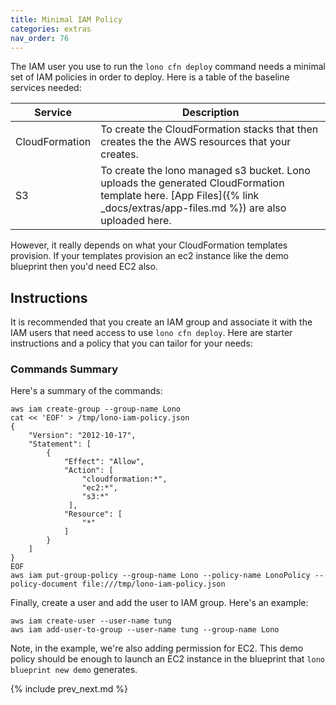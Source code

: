 ```yaml
---
title: Minimal IAM Policy
categories: extras
nav_order: 76
---
```


The IAM user you use to run the `lono cfn deploy` command needs a minimal set of IAM policies in order to deploy. Here is a table of the baseline services needed:

Service | Description
--- | ---
CloudFormation | To create the CloudFormation stacks that then creates the the AWS resources that your creates.
S3 | To create the lono managed s3 bucket. Lono uploads the generated CloudFormation template here. [App Files]({% link _docs/extras/app-files.md %}) are also uploaded here.

However, it really depends on what your CloudFormation templates provision. If your templates provision an ec2 instance like the demo blueprint then you'd need EC2 also.

## Instructions

It is recommended that you create an IAM group and associate it with the IAM users that need access to use `lono cfn deploy`.  Here are starter instructions and a policy that you can tailor for your needs:

### Commands Summary

Here's a summary of the commands:

    aws iam create-group --group-name Lono
    cat << 'EOF' > /tmp/lono-iam-policy.json
    {
        "Version": "2012-10-17",
        "Statement": [
            {
                "Effect": "Allow",
                "Action": [
                    "cloudformation:*",
                    "ec2:*",
                    "s3:*"
                 ],
                "Resource": [
                    "*"
                ]
            }
        ]
    }
    EOF
    aws iam put-group-policy --group-name Lono --policy-name LonoPolicy --policy-document file:///tmp/lono-iam-policy.json

Finally, create a user and add the user to IAM group. Here's an example:

    aws iam create-user --user-name tung
    aws iam add-user-to-group --user-name tung --group-name Lono

Note, in the example, we're also adding permission for EC2. This demo policy should be enough to launch an EC2 instance in the blueprint that `lono blueprint new demo` generates.

{% include prev_next.md %}
